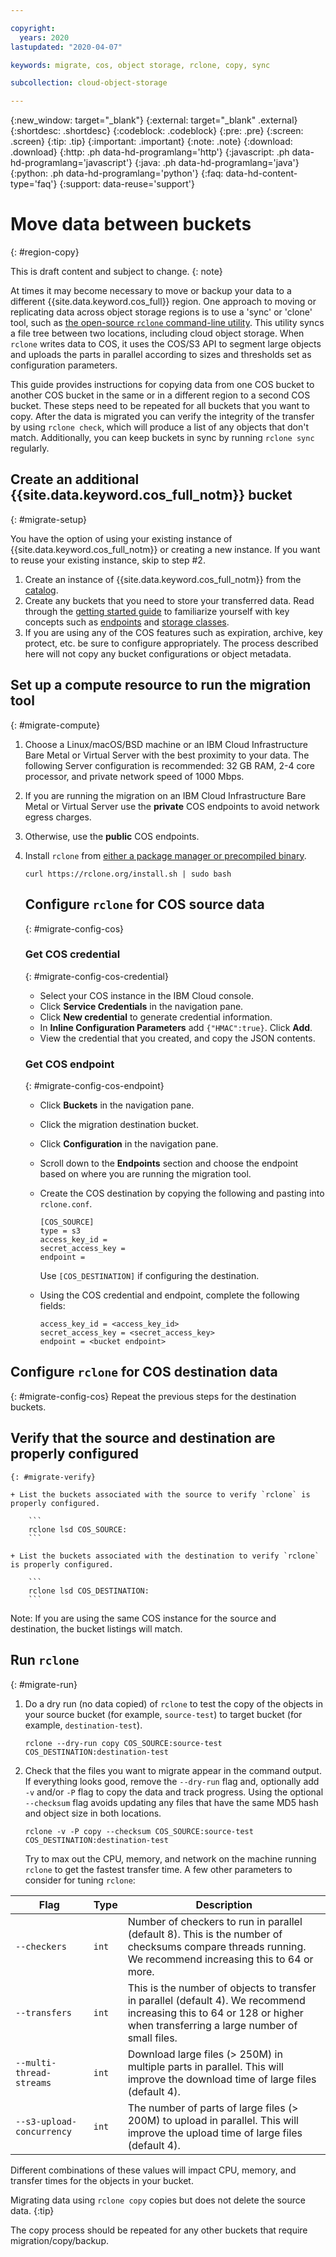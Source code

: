 ```yaml
---

copyright:
  years: 2020
lastupdated: "2020-04-07"

keywords: migrate, cos, object storage, rclone, copy, sync

subcollection: cloud-object-storage

---
```

{:new_window: target="_blank"}
{:external: target="_blank" .external}
{:shortdesc: .shortdesc}
{:codeblock: .codeblock}
{:pre: .pre}
{:screen: .screen}
{:tip: .tip}
{:important: .important}
{:note: .note}
{:download: .download}
{:http: .ph data-hd-programlang='http'}
{:javascript: .ph data-hd-programlang='javascript'}
{:java: .ph data-hd-programlang='java'}
{:python: .ph data-hd-programlang='python'}
{:faq: data-hd-content-type='faq'}
{:support: data-reuse='support'}

# Move data between buckets
{: #region-copy}

This is draft content and subject to change.
{: note}

At times it may become necessary to move or backup your data to a different {{site.data.keyword.cos_full}} region. One approach to moving or replicating data across object storage regions is to use a 'sync' or 'clone' tool, such as [the open-source `rclone` command-line utility](https://rclone.org/docs/). This utility syncs a file tree between two locations, including cloud object storage. When `rclone` writes data to COS, it uses the COS/S3 API to segment large objects and uploads the parts in parallel according to sizes and thresholds set as configuration parameters.

This guide provides instructions for copying data from one COS bucket to another COS bucket in the same or in a different region to a second COS bucket. These steps need to be repeated for all buckets that you want to copy. After the data is migrated you can verify the integrity of the transfer by using `rclone check`, which will produce a list of any objects that don't match. Additionally, you can keep buckets in sync by running `rclone sync` regularly.

## Create an additional {{site.data.keyword.cos_full_notm}} bucket
{: #migrate-setup}

You have the option of using your existing instance of {{site.data.keyword.cos_full_notm}} or creating a new instance. If you want to reuse your existing instance, skip to step #2.

  1. Create an instance of {{site.data.keyword.cos_full_notm}} from the [catalog](https://cloud.ibm.com/catalog/services/cloud-object-storage).
  2. Create any buckets that you need to store your transferred data. Read through the [getting started guide](/docs/cloud-object-storage?topic=cloud-object-storage-getting-started) to familiarize yourself with key concepts such as [endpoints](/docs/cloud-object-storage/basics?topic=cloud-object-storage-endpoints) and [storage classes](/docs/cloud-object-storage/basics?topic=cloud-object-storage-classes).
  3. If you are using any of the COS features such as expiration, archive, key protect, etc. be sure to configure appropriately. The process described here will not copy any bucket configurations or object metadata.


## Set up a compute resource to run the migration tool
{: #migrate-compute}
  1. Choose a Linux/macOS/BSD machine or an IBM Cloud Infrastructure Bare Metal or Virtual Server with the best proximity to your data. The following Server configuration is recommended:  32 GB RAM, 2-4 core processor, and private network speed of 1000 Mbps.  
  2. If you are running the migration on an IBM Cloud Infrastructure Bare Metal or Virtual Server use the **private** COS endpoints to avoid network egress charges.
  3. Otherwise, use the **public** COS endpoints.
  4. Install `rclone` from [either a package manager or precompiled binary](https://rclone.org/install/).

      ```
      curl https://rclone.org/install.sh | sudo bash
      ```

      ## Configure `rclone` for COS source data
      {: #migrate-config-cos}

      ### Get COS credential
      {: #migrate-config-cos-credential}

        + Select your COS instance in the IBM Cloud console.
        + Click **Service Credentials** in the navigation pane.
        + Click **New credential** to generate credential information.
        + In **Inline Configuration Parameters** add `{"HMAC":true}`. Click **Add**.
        + View the credential that you created, and copy the JSON contents.

      ### Get COS endpoint
      {: #migrate-config-cos-endpoint}

        + Click **Buckets** in the navigation pane.
        + Click the migration destination bucket.
        + Click **Configuration** in the navigation pane.
        + Scroll down to the **Endpoints** section and choose the endpoint based on where you are running the migration tool.
        + Create the COS destination by copying the following and pasting into `rclone.conf`.

          ```
          [COS_SOURCE]
          type = s3
          access_key_id =
          secret_access_key =
          endpoint =
          ```
          Use `[COS_DESTINATION]` if configuring the destination.
        + Using the COS credential and endpoint, complete the following fields:

          ```
          access_key_id = <access_key_id>
          secret_access_key = <secret_access_key>
          endpoint = <bucket endpoint>       
          ```
## Configure `rclone` for COS destination data
{: #migrate-config-cos}
Repeat the previous steps for the destination buckets.

## Verify that the source and destination are properly configured
    {: #migrate-verify}

    + List the buckets associated with the source to verify `rclone` is properly configured.

        ```
        rclone lsd COS_SOURCE:
        ```

    + List the buckets associated with the destination to verify `rclone` is properly configured.

        ```
        rclone lsd COS_DESTINATION:
        ```
Note: If you are using the same COS instance for the source and destination, the bucket listings will match.


## Run `rclone`
{: #migrate-run}

1. Do a dry run (no data copied) of `rclone` to test the copy of the objects in your source bucket (for example, `source-test`) to target bucket (for example, `destination-test`).

    ```
    rclone --dry-run copy COS_SOURCE:source-test COS_DESTINATION:destination-test
    ```

2. Check that the files you want to migrate appear in the command output. If everything looks good, remove the `--dry-run` flag and, optionally add `-v` and/or `-P` flag to copy the data and track progress. Using the optional `--checksum` flag avoids updating any files that have the same MD5 hash and object size in both locations.

    ```
    rclone -v -P copy --checksum COS_SOURCE:source-test COS_DESTINATION:destination-test
    ```

   Try to max out the CPU, memory, and network on the machine running `rclone` to get the fastest transfer time.
   A few other parameters to consider for tuning `rclone`:

Flag | Type | Description
--- | --- | ---
`--checkers` | `int` | Number of checkers to run in parallel (default 8). This is the number of checksums compare threads running. We recommend increasing this to 64 or more.
`--transfers` | `int` | This is the number of objects to transfer in parallel (default 4). We recommend increasing this to 64 or 128 or higher when transferring a large number of small files.
`--multi-thread-streams` | `int` | Download large files (> 250M) in multiple parts in parallel. This will improve the download time of large files (default 4).
`--s3-upload-concurrency` | `int` | The number of parts of large files (> 200M) to upload in parallel. This will improve the upload time of large files (default 4).

Different combinations of these values will impact CPU, memory, and transfer times for the objects in your bucket.


Migrating data using `rclone copy` copies but does not delete the source data.
{:tip}


The copy process should be repeated for any other buckets that require migration/copy/backup.
